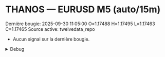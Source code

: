 # THANOS — EURUSD M5 (auto/15m)
Dernière bougie: 2025-09-30 11:05:00  O=1.17488  H=1.17495  L=1.17463  C=1.17465
Source active: twelvedata_repo

- Aucun signal sur la dernière bougie.

<details><summary>Debug</summary>

- TD_API_KEY manquant.

</details>